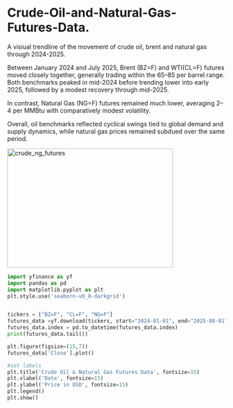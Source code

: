 # Crude-Oil-and-Natural-Gas-Futures-Data.
A visiual trendline of the movement of crude oil, brent and natural gas through 2024-2025.

Between January 2024 and July 2025, Brent (BZ=F) and WTI(CL=F) futures moved closely together, generally trading within the $65–$85 per barrel range. Both benchmarks peaked in mid-2024 before trending lower into early 2025, followed by a modest recovery through mid-2025.  
  
In contrast, Natural Gas (NG=F) futures remained much lower, averaging $2–$4 per MMBtu with comparatively modest volatility.  

Overall, oil benchmarks reflected cyclical swings tied to global demand and supply dynamics, while natural gas prices remained subdued over the same period.

<img width="382" height="275" alt="crude_ng_futures" src="https://github.com/user-attachments/assets/84cf899d-06c9-47fa-95a1-59341e19f914" />

```python
import yfinance as yf
import pandas as pd
import matplotlib.pyplot as plt
plt.style.use('seaborn-v0_8-darkgrid')


tickers = ["BZ=F", "CL=F", "NG=F"]
futures_data =yf.download(tickers, start="2024-01-01", end="2025-08-01")
futures_data.index = pd.to_datetime(futures_data.index)
print(futures_data.tail())

plt.figure(figsize=(15,7))
futures_data['Close'].plot()

#set labels
plt.title('Crude Oil & Natural Gas Futures Data', fontsize=15)
plt.xlabel('Date', fontsize=15)
plt.ylabel('Price in USD', fontsize=15)
plt.legend()
plt.show()
```
